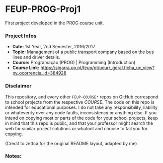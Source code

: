 # FEUP-PROG-Proj1
First project developed in the PROG course unit.

### Project Infos
* **Date:** 1st Year, 2nd Semester, 2016/2017
* **Topic:** Management of a public transport company based on the bus lines and driver details.
* **Course:** Programação (PROG) | Programming (Introduction)
* **Course Link:** https://sigarra.up.pt/feup/pt/ucurr_geral.ficha_uc_view?pv_ocorrencia_id=384928


### Disclaimer
This repository, and every other `FEUP-COURSE*` repos on GitHub correspond to school projects from the respective *COURSE*. The code on this repo is intended for educational purposes. I do not take any responsibility, liability or whateverity over any code faults, inconsistency or anything else. If you intend on copying most or parts of the code for your school projects, keep in mind that this repo is public, and that your professor might search the web for similar project solutions or whatnot and choose to fail you for copying.

(Credit to zettca for the original README layout, adapted by me)

### Notes:

